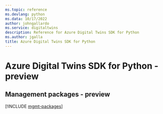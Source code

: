 ```yaml
---
ms.topic: reference
ms.devlang: python
ms.data: 10/17/2022
author: johngallardo
ms.service: digitaltwins
description: Reference for Azure Digital Twins SDK for Python
ms.author: jgalla
title: Azure Digital Twins SDK for Python
---
```

# Azure Digital Twins SDK for Python - preview

## Management packages - preview
[!INCLUDE [mgmt-packages](digital-twins-mgmt-index.md)]
